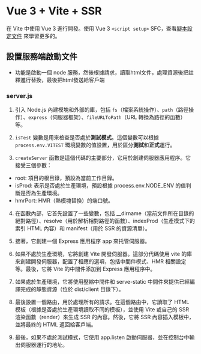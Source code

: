 # Vue 3 + Vite + SSR

在 Vite 中使用 Vue 3 進行開發。使用 Vue 3 `<script setup>` SFC，查看[腳本設定文件](https://v3.vuejs.org/api/sfc-script-setup.html#sfc-script-setup) 來學習更多的。

## 設置服務端啟動文件
- 功能是啟動一個 node 服務，然後根據請求，讀取html文件，處理資源後把註釋進行替換，最後把html發送給客戶端
### server.js
1. 引入 Node.js 內建模塊和外部的庫，包括 `fs`（檔案系統操作）、`path`（路徑操作）、`express`（伺服器框架）、`fileURLToPath`（URL 轉換為路徑的函數）等。

2. `isTest` 變數是用來檢查是否處於**測試模式**。這個變數可以根據 `process.env.VITEST` 環境變數的值設置，用於區分**測試**和**正式**運行。

3. `createServer` 函數是這個代碼的主要部分，它用於創建伺服器應用程序。它接受三個參數：
  * root: 項目的根目錄，預設為當前工作目錄。
  * isProd: 表示是否處於生產環境，預設根據 process.env.NODE_ENV 的值判斷是否為生產環境。
  * hmrPort: HMR（熱模塊替換）的端口號。

4. 在函數內部，它首先設置了一些變數，包括 __dirname（當前文件所在目錄的絕對路徑）、resolve（用於解析相對路徑的函數）、indexProd（生產模式下的索引 HTML 內容）和 manifest（用於 SSR 的資源清單）。

5. 接著，它創建一個 Express 應用程序 app 來托管伺服器。

6. 如果不處於生產環境，它將創建 Vite 開發伺服器。這部分代碼使用 vite 的庫來創建開發伺服器，配置了相應的選項，包括中間件模式、HMR 相關設定等。最後，它將 Vite 的中間件添加到 Express 應用程序中。

7. 如果處於生產環境，它將使用壓縮中間件和 serve-static 中間件來提供已經編譯完成的靜態資源（位於 dist/client 目錄下）。

8. 最後設置一個路由，用於處理所有的請求。在這個路由中，它讀取了 HTML 模板（根據是否處於生產環境讀取不同的模板），並使用 Vite 或自己的 SSR 渲染函數（render）來生成 SSR 的內容。然後，它將 SSR 內容插入模板中，並將最終的 HTML 返回給客戶端。

9. 最後，如果不處於測試模式，它使用 app.listen 啟動伺服器，並在控制台中輸出伺服器運行的地址。
